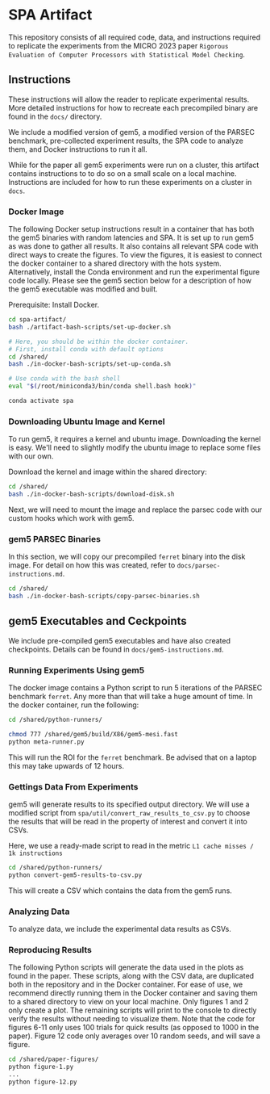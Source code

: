 # SPA Artifact

This repository consists of all required code, data, and instructions required to replicate the experiments from the MICRO 2023 paper `Rigorous Evaluation of Computer Processors with Statistical Model Checking`.


## Instructions

These instructions will allow the reader to replicate experimental results. More detailed instructions for how to recreate each precompiled binary are found in the `docs/` directory.

We include a modified version of gem5, a modified version of the PARSEC benchmark, pre-collected experiment results, the SPA code to analyze them, and Docker instructions to run it all.

While for the paper all gem5 experiments were run on a cluster, this artifact contains instructions to to do so on a small scale on a local machine. Instructions are included for how to run these experiments on a cluster in `docs`.


### Docker Image

The following Docker setup instructions result in a container that has both the gem5 binaries with random latencies and SPA. It is set up to run gem5 as was done to gather all results. It also contains all relevant SPA code with direct ways to create the figures. To view the figures, it is easiest to connect the docker container to a shared directory with the hots system. Alternatively, install the Conda environment and run the experimental figure code locally. Please see the gem5 section below for a description of how the gem5 executable was modified and built.

Prerequisite: Install Docker.

```bash
cd spa-artifact/
bash ./artifact-bash-scripts/set-up-docker.sh

# Here, you should be within the docker container.
# First, install conda with default options
cd /shared/
bash ./in-docker-bash-scripts/set-up-conda.sh

# Use conda with the bash shell
eval "$(/root/miniconda3/bin/conda shell.bash hook)"

conda activate spa
```

### Downloading Ubuntu Image and Kernel

To run gem5, it requires a kernel and ubuntu image. Downloading the kernel is easy. We'll need to slightly modify the ubuntu image to replace some files with our own.

Download the kernel and image within the shared directory:

```bash
cd /shared/
bash ./in-docker-bash-scripts/download-disk.sh
```

Next, we will need to mount the image and replace the parsec code with our custom hooks which work with gem5.


### gem5 PARSEC Binaries

In this section, we will copy our precompiled `ferret` binary into the disk image. For detail on how this was created, refer to `docs/parsec-instructions.md`.

```bash
cd /shared/
bash ./in-docker-bash-scripts/copy-parsec-binaries.sh
```


## gem5 Executables and Ceckpoints

We include pre-compiled gem5 executables and have also created checkpoints. Details can be found in `docs/gem5-instructions.md`.


### Running Experiments Using gem5

The docker image contains a Python script to run 5 iterations of the PARSEC benchmark `ferret`. Any more than that will take a huge amount of time. In the docker container, run the following:

```bash
cd /shared/python-runners/

chmod 777 /shared/gem5/build/X86/gem5-mesi.fast
python meta-runner.py
```

This will run the ROI for the `ferret` benchmark. Be advised that on a laptop this may take upwards of 12 hours.


### Gettings Data From Experiments

gem5 will generate results to its specified output directory. We will use a modified script from `spa/util/convert_raw_results_to_csv.py` to choose the results that will be read in the property of interest and convert it into CSVs.

Here, we use a ready-made script to read in the metric `L1 cache misses / 1k instructions`

```bash
cd /shared/python-runners/
python convert-gem5-results-to-csv.py
```

This will create a CSV which contains the data from the gem5 runs.


### Analyzing Data

To analyze data, we include the experimental data results as CSVs.


### Reproducing Results

The following Python scripts will generate the data used in the plots as found in the paper. These scripts, along with the CSV data, are duplicated both in the repository and in the Docker container. For ease of use, we recommend directly running them in the Docker container and saving them to a shared directory to view on your local machine. Only figures 1 and 2 only create a plot. The remaining scripts will print to the console to directly verify the results without needing to visualize them. Note that the code for figures 6-11 only uses 100 trials for quick results (as opposed to 1000 in the paper). Figure 12 code only averages over 10 random seeds, and will save a figure.

```bash
cd /shared/paper-figures/
python figure-1.py
...
python figure-12.py
```

